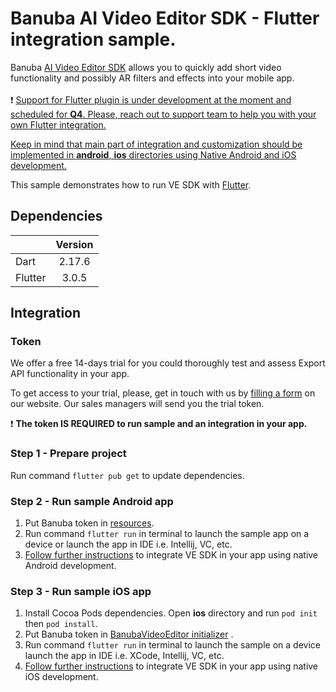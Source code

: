 # Banuba AI Video Editor SDK - Flutter integration sample.

Banuba [AI Video Editor SDK](https://www.banuba.com/video-editor-sdk) allows you to quickly add short video functionality and possibly AR filters and effects into your mobile app.
<br></br>
:exclamation: <ins>Support for Flutter plugin is under development at the moment and scheduled for __Q4__. Please, reach out to [support team](https://www.banuba.com/faq/kb-tickets/new) to help you with your own Flutter integration.<ins>

<ins>Keep in mind that main part of integration and customization should be implemented in **android**, **ios** directories using Native Android and iOS development.<ins>

This sample demonstrates how to run VE SDK with [Flutter](https://flutter.dev/).


## Dependencies
|       |   Version | 
| --------- |:---------:| 
| Dart      | 2.17.6    | 
| Flutter   | 3.0.5     |

## Integration

### Token
We offer а free 14-days trial for you could thoroughly test and assess Export API functionality in your app.

To get access to your trial, please, get in touch with us by [filling a form](https://www.banuba.com/video-editor-sdk) on our website. Our sales managers will send you the trial token.

:exclamation: __The token **IS REQUIRED** to run sample and an integration in your app.__</br>

### Step 1 - Prepare project
Run command ```flutter pub get``` to update dependencies.

### Step 2 - Run sample Android app
1. Put Banuba token in [resources](https://github.com/Banuba/ve-sdk-flutter-integration-sample/blob/main/android/app/src/main/res/values/string.xml#L5).
2. Run command ```flutter run``` in terminal to launch the sample app on a device or launch the app in IDE i.e. Intellij, VC, etc.
3. [Follow further instructions](https://github.com/Banuba/ve-sdk-android-integration-sample) to integrate VE SDK in your app using native Android development.

### Step 3 - Run sample iOS app
1. Install Cocoa Pods dependencies. Open **ios** directory and run ```pod init``` then ```pod install```.
1. Put Banuba token in [BanubaVideoEditor initializer](https://github.com/Banuba/ve-sdk-flutter-integration-sample/blob/main/ios/Runner/VideoEditorModule.swift#L13) .
1. Run command ```flutter run``` in terminal to launch the sample on a device launch the app in IDE i.e. XCode, Intellij, VC, etc.
3. [Follow further instructions](https://github.com/Banuba/ve-sdk-ios-integration-sample) to integrate VE SDK in your app using native iOS development.